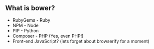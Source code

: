 ## What is bower?

* RubyGems - Ruby
* NPM - Node
* PIP - Python
* Composer - PHP (Yes, even PHP!)
* Front-end JavaScript? (lets forget about browserify for a moment)
